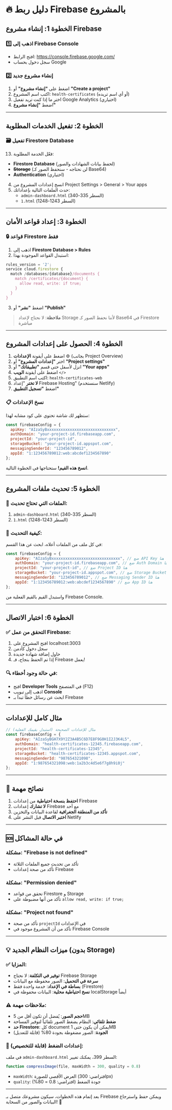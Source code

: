 # 🔥 دليل ربط Firebase بالمشروع

## الخطوة 1: إنشاء مشروع Firebase

### 1️⃣ اذهب إلى Firebase Console
- افتح الرابط: https://console.firebase.google.com/
- سجل دخول بحساب Google

### 2️⃣ إنشاء مشروع جديد
1. اضغط على **"إنشاء مشروع"** أو **"Create a project"**
2. اكتب اسم المشروع: `health-certificates` (أو أي اسم تريده)
3. اختر ما إذا كنت تريد تفعيل Google Analytics (اختياري)
4. اضغط **"إنشاء مشروع"**
---

## الخطوة 2: تفعيل الخدمات المطلوبة

### 🗃️ تفعيل Firestore Database
13. فعّل الخدمة المطلوبة:
   - **Firestore Database** (لحفظ بيانات الشهادات والصور)
   - ~~**Storage**~~ (لن نحتاجه - سنحفظ الصور كـ Base64)
   - **Authentication** (اختياري)

4. انسخ إعدادات المشروع من Project Settings > General > Your apps
5. حدث الملفات التالية بإعداداتك:
   - `admin-dashboard.html` (السطر 335-340)
   - `1.html` (السطر 1243-1248)

---

## الخطوة 3: إعداد قواعد الأمان

### 🔒 قواعد Firestore فقط
1. اذهب إلى **Firestore Database > Rules**
2. استبدل القواعد الموجودة بهذا:

```javascript
rules_version = '2';
service cloud.firestore {
  match /databases/{database}/documents {
    match /certificates/{document} {
      allow read, write: if true;
    }
  }
}
```

3. اضغط **"نشر"** أو **"Publish"**

> **ملاحظة**: لا نحتاج لإعداد Storage لأننا نحفظ الصور كـ Base64 في Firestore مباشرة

---

## الخطوة 4: الحصول على إعدادات المشروع
1. اضغط على أيقونة **الإعدادات** ⚙️ (بجانب Project Overview)
2. اختر **"إعدادات المشروع"** أو **"Project settings"**
3. انزل لأسفل حتى قسم **"تطبيقاتك"** أو **"Your apps"**
4. اضغط على أيقونة **الويب** `</>`
5. اكتب اسم التطبيق: `health-certificates-web`
6. **لا تختر** "إعداد Firebase Hosting" (سنستخدم Netlify)
7. اضغط **"تسجيل التطبيق"**

### 📋 نسخ الإعدادات
ستظهر لك شاشة تحتوي على كود مشابه لهذا:

```javascript
const firebaseConfig = {
  apiKey: "AIzaSyBxxxxxxxxxxxxxxxxxxxxxxxxxxxxxx",
  authDomain: "your-project-id.firebaseapp.com",
  projectId: "your-project-id",
  storageBucket: "your-project-id.appspot.com",
  messagingSenderId: "123456789012",
  appId: "1:123456789012:web:abcdef1234567890"
};
```

**انسخ هذه القيم!** ستحتاجها في الخطوة التالية.

---

## الخطوة 5: تحديث ملفات المشروع

### 📝 الملفات التي تحتاج تحديث:
1. `admin-dashboard.html` (السطر 335-340)
2. `1.html` (السطر 1243-1248)

### 🔄 كيفية التحديث:
في كل ملف من الملفات أعلاه، ابحث عن هذا القسم:

```javascript
const firebaseConfig = {
    apiKey: "AIzaSyBxxxxxxxxxxxxxxxxxxxxxxxxxxxxxx", // ضع API Key هنا
    authDomain: "your-project-id.firebaseapp.com", // ضع Auth Domain هنا
    projectId: "your-project-id", // ضع Project ID هنا
    storageBucket: "your-project-id.appspot.com", // ضع Storage Bucket هنا
    messagingSenderId: "123456789012", // ضع Messaging Sender ID هنا
    appId: "1:123456789012:web:abcdef1234567890" // ضع App ID هنا
};
```

واستبدل القيم بالقيم الفعلية من Firebase Console.

---

## الخطوة 6: اختبار الاتصال

### ✅ التحقق من عمل Firebase:
1. افتح المشروع على localhost:3003
2. سجل دخول كأدمن
3. حاول إضافة شهادة جديدة
4. إذا تم الحفظ بنجاح، فـ Firebase يعمل!

### 🔍 في حالة وجود أخطاء:
- افتح **Developer Tools** في المتصفح (F12)
- اذهب إلى تبويب **Console**
- ابحث عن رسائل خطأ تبدأ بـ Firebase

---

## مثال كامل للإعدادات

```javascript
// مثال للإعدادات الصحيحة (استبدل بقيمك الفعلية)
const firebaseConfig = {
    apiKey: "AIzaSyBGH7X9Y2Z3A4B5C6D7E8F9G0H1I2J3K4L5",
    authDomain: "health-certificates-12345.firebaseapp.com",
    projectId: "health-certificates-12345",
    storageBucket: "health-certificates-12345.appspot.com",
    messagingSenderId: "987654321098",
    appId: "1:987654321098:web:1a2b3c4d5e6f7g8h9i0j"
};
```

---

## 🎯 نصائح مهمة

1. **احتفظ بنسخة احتياطية** من إعدادات Firebase
2. **لا تشارك** إعدادات Firebase مع أحد
3. **تأكد من المنطقة الجغرافية** لقاعدة البيانات والتخزين
4. **اختبر الاتصال** قبل النشر على Netlify

---

## 🆘 في حالة المشاكل

### مشكلة: "Firebase is not defined"
- تأكد من تحديث جميع الملفات الثلاثة
- تأكد من صحة إعدادات Firebase

### مشكلة: "Permission denied"
- تحقق من قواعد Firestore و Storage
- تأكد من أنها مضبوطة على `allow read, write: if true;`

### مشكلة: "Project not found"
- تأكد من صحة `projectId` في الإعدادات
- تأكد من أن المشروع موجود في Firebase Console

---

## 💡 ميزات النظام الجديد (بدون Storage)

### ✅ المزايا:
- **توفير في التكلفة**: لا نحتاج Firebase Storage
- **سرعة في التحميل**: الصور محفوظة مع البيانات
- **بساطة في الإعداد**: خدمة واحدة فقط (Firestore)
- **نسخ احتياطية محلية**: البيانات محفوظة في localStorage أيضاً

### ⚠️ ملاحظات مهمة:
- **حجم الصور**: يُفضل أن تكون أقل من 5MB
- **ضغط تلقائي**: النظام يضغط الصور تلقائياً لتوفير المساحة
- **حد Firestore**: كل document يمكن أن يكون حتى 1MB
- **الجودة**: الصور مضغوطة بجودة 80% (قابلة للتعديل)

### 🔧 إعدادات الضغط (قابلة للتخصيص):
في ملف `admin-dashboard.html` السطر 399، يمكنك تغيير:
```javascript
function compressImage(file, maxWidth = 300, quality = 0.8)
```
- `maxWidth`: العرض الأقصى للصورة (افتراضي: 300px)
- `quality`: جودة الضغط (افتراضي: 0.8 = 80%)

---

بعد إتمام هذه الخطوات، سيكون مشروعك متصل بـ Firebase ويمكن حفظ واسترجاع البيانات والصور من السحابة! 🎉
